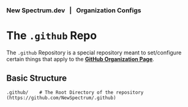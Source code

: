 ### New Spectrum.dev &nbsp; \| &nbsp; Organization Configs
# The `.github` Repo

The `.github` Repository is a special repository meant to set/configure certain things that apply to the __[GitHub Organization Page](https://github.com/NewSpectrum/)__.

## Basic Structure

```shell
.github/    # The Root Directory of the repository (https://github.com/NewSpectrum/.github)
```
